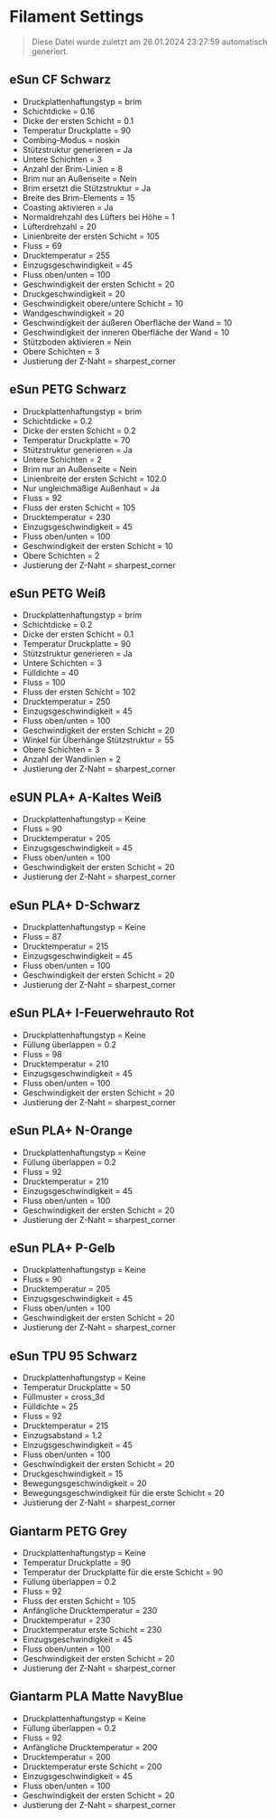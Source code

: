 
# Filament Settings
> Diese Datei wurde zuletzt am 26.01.2024 23:27:59 automatisch generiert.
## eSun CF Schwarz

- Druckplattenhaftungstyp = brim
- Schichtdicke = 0.16
- Dicke der ersten Schicht = 0.1
- Temperatur Druckplatte = 90
- Combing-Modus = noskin
- Stützstruktur generieren = Ja
- Untere Schichten = 3
- Anzahl der Brim-Linien = 8
- Brim nur an Außenseite = Nein
- Brim ersetzt die Stützstruktur = Ja
- Breite des Brim-Elements = 15
- Coasting aktivieren = Ja
- Normaldrehzahl des Lüfters bei Höhe = 1
- Lüfterdrehzahl = 20
- Linienbreite der ersten Schicht = 105
- Fluss = 69
- Drucktemperatur = 255
- Einzugsgeschwindigkeit = 45
- Fluss oben/unten = 100
- Geschwindigkeit der ersten Schicht = 20
- Druckgeschwindigkeit = 20
- Geschwindigkeit obere/untere Schicht = 10
- Wandgeschwindigkeit = 20
- Geschwindigkeit der äußeren Oberfläche der Wand = 10
- Geschwindigkeit der inneren Oberfläche der Wand = 10
- Stützboden aktivieren = Nein
- Obere Schichten = 3
- Justierung der Z-Naht = sharpest_corner


## eSun PETG Schwarz

- Druckplattenhaftungstyp = brim
- Schichtdicke = 0.2
- Dicke der ersten Schicht = 0.2
- Temperatur Druckplatte = 70
- Stützstruktur generieren = Ja
- Untere Schichten = 2
- Brim nur an Außenseite = Nein
- Linienbreite der ersten Schicht = 102.0
- Nur ungleichmäßige Außenhaut = Ja
- Fluss = 92
- Fluss der ersten Schicht = 105
- Drucktemperatur = 230
- Einzugsgeschwindigkeit = 45
- Fluss oben/unten = 100
- Geschwindigkeit der ersten Schicht = 10
- Obere Schichten = 2
- Justierung der Z-Naht = sharpest_corner


## eSun PETG Weiß

- Druckplattenhaftungstyp = brim
- Schichtdicke = 0.2
- Dicke der ersten Schicht = 0.1
- Temperatur Druckplatte = 90
- Stützstruktur generieren = Ja
- Untere Schichten = 3
- Fülldichte = 40
- Fluss = 100
- Fluss der ersten Schicht = 102
- Drucktemperatur = 250
- Einzugsgeschwindigkeit = 45
- Fluss oben/unten = 100
- Geschwindigkeit der ersten Schicht = 20
- Winkel für Überhänge Stützstruktur = 55
- Obere Schichten = 3
- Anzahl der Wandlinien = 2
- Justierung der Z-Naht = sharpest_corner


## eSUN PLA+ A-Kaltes Weiß

- Druckplattenhaftungstyp = Keine
- Fluss = 90
- Drucktemperatur = 205
- Einzugsgeschwindigkeit = 45
- Fluss oben/unten = 100
- Geschwindigkeit der ersten Schicht = 20
- Justierung der Z-Naht = sharpest_corner


## eSun PLA+ D-Schwarz

- Druckplattenhaftungstyp = Keine
- Fluss = 87
- Drucktemperatur = 215
- Einzugsgeschwindigkeit = 45
- Fluss oben/unten = 100
- Geschwindigkeit der ersten Schicht = 20
- Justierung der Z-Naht = sharpest_corner


## eSun PLA+ I-Feuerwehrauto Rot

- Druckplattenhaftungstyp = Keine
- Füllung überlappen = 0.2
- Fluss = 98
- Drucktemperatur = 210
- Einzugsgeschwindigkeit = 45
- Fluss oben/unten = 100
- Geschwindigkeit der ersten Schicht = 20
- Justierung der Z-Naht = sharpest_corner


## eSun PLA+ N-Orange

- Druckplattenhaftungstyp = Keine
- Füllung überlappen = 0.2
- Fluss = 92
- Drucktemperatur = 210
- Einzugsgeschwindigkeit = 45
- Fluss oben/unten = 100
- Geschwindigkeit der ersten Schicht = 20
- Justierung der Z-Naht = sharpest_corner


## eSun PLA+ P-Gelb

- Druckplattenhaftungstyp = Keine
- Fluss = 90
- Drucktemperatur = 205
- Einzugsgeschwindigkeit = 45
- Fluss oben/unten = 100
- Geschwindigkeit der ersten Schicht = 20
- Justierung der Z-Naht = sharpest_corner


## eSun TPU 95 Schwarz

- Druckplattenhaftungstyp = Keine
- Temperatur Druckplatte = 50
- Füllmuster = cross_3d
- Fülldichte = 25
- Fluss = 92
- Drucktemperatur = 215
- Einzugsabstand = 1.2
- Einzugsgeschwindigkeit = 45
- Fluss oben/unten = 100
- Geschwindigkeit der ersten Schicht = 20
- Druckgeschwindigkeit = 15
- Bewegungsgeschwindigkeit = 20
- Bewegungsgeschwindigkeit für die erste Schicht = 20
- Justierung der Z-Naht = sharpest_corner


## Giantarm PETG Grey

- Druckplattenhaftungstyp = Keine
- Temperatur Druckplatte = 90
- Temperatur der Druckplatte für die erste Schicht = 90
- Füllung überlappen = 0.2
- Fluss = 92
- Fluss der ersten Schicht = 105
- Anfängliche Drucktemperatur = 230
- Drucktemperatur = 230
- Drucktemperatur erste Schicht = 230
- Einzugsgeschwindigkeit = 45
- Fluss oben/unten = 100
- Geschwindigkeit der ersten Schicht = 20
- Justierung der Z-Naht = sharpest_corner


## Giantarm PLA Matte NavyBlue

- Druckplattenhaftungstyp = Keine
- Füllung überlappen = 0.2
- Fluss = 92
- Anfängliche Drucktemperatur = 200
- Drucktemperatur = 200
- Drucktemperatur erste Schicht = 200
- Einzugsgeschwindigkeit = 45
- Fluss oben/unten = 100
- Geschwindigkeit der ersten Schicht = 20
- Justierung der Z-Naht = sharpest_corner


